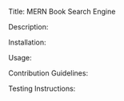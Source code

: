 Title: MERN Book Search Engine

Description:

Installation:

Usage:

Contribution Guidelines:

Testing Instructions:
